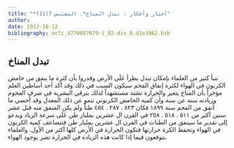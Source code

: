 ```yaml
---
title: "*أخبار وأفكار : تبدل المناخ*. المقتبس 7(11)"
author: 
date: 1912-10-12
bibliography: oclc_4770057679-i_82-div_8.d1e3962.bib
---
```




##  تبدل المناخ 


 تنبأ كثير من العلماء بإمكان تبدل يطرأ عَلَى الأرض وقدروا بأن كثرة ما ينفق من حامض الكربون في الهواء لكثرة إنفاق الفحم سيكون السبب في ذلك وقد أكد  أحد  أساطين العلم مؤخراً بأن المناخ يتغير والحرارة تشتد مستشهداً لذلك بترقي البشرية في صرف الفحوم   وزيادته سنة عن سنة وأن كمية الحامض الكربوني تنمو عن ذلك المعدل وقد أُحصي ما أنفق من الفحم سنة  ١٨٩٩  فكان  ٨٢٣  .  ٢٨٧  .  ٤٥٤  طناً ولم يكن المنفق منه قبل  عشر  سنين أكثر من  ٥١١  .  ٥١٨  .  ٢٥٨  في القرن ال  عشرين  بمليار طن عَلَى سرعة الزياد ويدعو إلى تقدير ما سينفق من الطنات في القرن ال  عشرين  بمليار طن فتتضاعف كمية الكربون في الهواء وتحفظ الكرة حرارتها فتكون الحرارة في الأرض كلها أكثر من الأول. والعلماء يتوقعون فيما إذا كانت هذه الزيادة في الحرارة تضر بوجود الهواء. 
